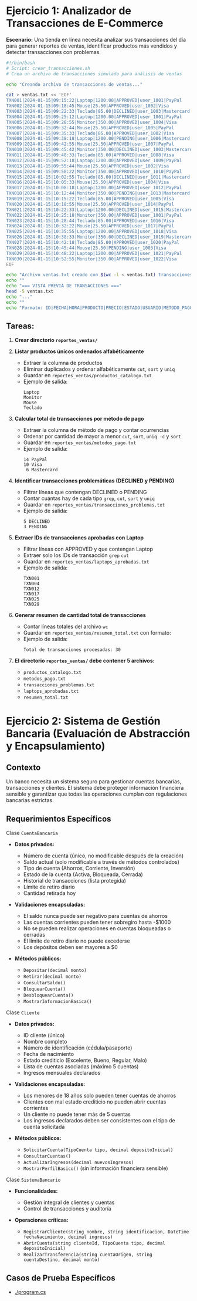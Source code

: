 # Ejercicio 1: Analizador de Transacciones de E-Commerce

**Escenario:** Una tienda en línea necesita analizar sus transacciones del día para generar reportes de ventas, identificar productos más vendidos y detectar transacciones con problemas.

```bash
#!/bin/bash
# Script: crear_transacciones.sh
# Crea un archivo de transacciones simulado para análisis de ventas

echo "Creando archivo de transacciones de ventas..."

cat > ventas.txt << 'EOF'
TXN001|2024-01-15|09:15:22|Laptop|1200.00|APPROVED|user_1001|PayPal
TXN002|2024-01-15|09:18:45|Mouse|25.50|APPROVED|user_1002|Visa
TXN003|2024-01-15|09:22:33|Teclado|85.00|DECLINED|user_1003|Mastercard
TXN004|2024-01-15|09:25:12|Laptop|1200.00|APPROVED|user_1001|PayPal
TXN005|2024-01-15|09:28:55|Monitor|350.00|APPROVED|user_1004|Visa
TXN006|2024-01-15|09:32:44|Mouse|25.50|APPROVED|user_1005|PayPal
TXN007|2024-01-15|09:35:33|Teclado|85.00|APPROVED|user_1002|Visa
TXN008|2024-01-15|09:38:18|Laptop|1200.00|PENDING|user_1006|Mastercard
TXN009|2024-01-15|09:42:55|Mouse|25.50|APPROVED|user_1007|PayPal
TXN010|2024-01-15|09:45:42|Monitor|350.00|DECLINED|user_1003|Mastercard
TXN011|2024-01-15|09:48:33|Teclado|85.00|APPROVED|user_1008|Visa
TXN012|2024-01-15|09:52:18|Laptop|1200.00|APPROVED|user_1009|PayPal
TXN013|2024-01-15|09:55:44|Mouse|25.50|APPROVED|user_1002|Visa
TXN014|2024-01-15|09:58:22|Monitor|350.00|APPROVED|user_1010|PayPal
TXN015|2024-01-15|10:02:55|Teclado|85.00|DECLINED|user_1011|Mastercard
TXN016|2024-01-15|10:05:33|Mouse|25.50|APPROVED|user_1004|Visa
TXN017|2024-01-15|10:08:18|Laptop|1200.00|APPROVED|user_1012|PayPal
TXN018|2024-01-15|10:12:44|Monitor|350.00|PENDING|user_1013|Mastercard
TXN019|2024-01-15|10:15:22|Teclado|85.00|APPROVED|user_1005|Visa
TXN020|2024-01-15|10:18:55|Mouse|25.50|APPROVED|user_1014|PayPal
TXN021|2024-01-15|10:22:33|Laptop|1200.00|DECLINED|user_1015|Mastercard
TXN022|2024-01-15|10:25:18|Monitor|350.00|APPROVED|user_1001|PayPal
TXN023|2024-01-15|10:28:44|Teclado|85.00|APPROVED|user_1016|Visa
TXN024|2024-01-15|10:32:22|Mouse|25.50|APPROVED|user_1017|PayPal
TXN025|2024-01-15|10:35:55|Laptop|1200.00|APPROVED|user_1018|Visa
TXN026|2024-01-15|10:38:33|Monitor|350.00|DECLINED|user_1019|Mastercard
TXN027|2024-01-15|10:42:18|Teclado|85.00|APPROVED|user_1020|PayPal
TXN028|2024-01-15|10:45:44|Mouse|25.50|PENDING|user_1003|Visa
TXN029|2024-01-15|10:48:22|Laptop|1200.00|APPROVED|user_1021|PayPal
TXN030|2024-01-15|10:52:55|Monitor|350.00|APPROVED|user_1022|Visa
EOF

echo "Archivo ventas.txt creado con $(wc -l < ventas.txt) transacciones"
echo ""
echo "=== VISTA PREVIA DE TRANSACCIONES ==="
head -5 ventas.txt
echo "..."
echo ""
echo "Formato: ID|FECHA|HORA|PRODUCTO|PRECIO|ESTADO|USUARIO|METODO_PAGO"
```

## Tareas:

1. **Crear directorio `reportes_ventas/`**

2. **Listar productos únicos ordenados alfabéticamente**
   - Extraer la columna de productos 
   - Eliminar duplicados y ordenar alfabéticamente `cut`, `sort` y `uniq`
   - Guardar en `reportes_ventas/productos_catalogo.txt`
   - Ejemplo de salida:
     ```
     Laptop
     Monitor
     Mouse
     Teclado
     ```

3. **Calcular total de transacciones por método de pago**
   - Extraer la columna de método de pago y contar ocurrencias
   - Ordenar por cantidad de mayor a menor `cut`, `sort`, `uniq -c` y `sort`
   - Guardar en `reportes_ventas/metodos_pago.txt`
   - Ejemplo de salida:
     ```
     14 PayPal
     10 Visa
      6 Mastercard
     ```

4. **Identificar transacciones problemáticas (DECLINED y PENDING)**
   - Filtrar líneas que contengan DECLINED o PENDING
   - Contar cuántas hay de cada tipo `grep`, `cut`, `sort` y `uniq`
   - Guardar en `reportes_ventas/transacciones_problemas.txt`
   - Ejemplo de salida:
     ```
     5 DECLINED
     3 PENDING
     ```

5. **Extraer IDs de transacciones aprobadas con Laptop**
   - Filtrar líneas con APPROVED y que contengan Laptop
   - Extraer solo los IDs de transacción `grep`  `cut`
   - Guardar en `reportes_ventas/laptops_aprobadas.txt`
   - Ejemplo de salida:
     ```
     TXN001
     TXN004
     TXN012
     TXN017
     TXN025
     TXN029
     ```

6. **Generar resumen de cantidad total de transacciones**
   - Contar líneas totales del archivo `wc`
   - Guardar en `reportes_ventas/resumen_total.txt` con formato:
   - Ejemplo de salida:
     ```
     Total de transacciones procesadas: 30
     ```

7. **El directorio `reportes_ventas/` debe contener 5 archivos:**
   - `productos_catalogo.txt`
   - `metodos_pago.txt`
   - `transacciones_problemas.txt`
   - `laptops_aprobadas.txt`
   - `resumen_total.txt`


# Ejercicio 2: Sistema de Gestión Bancaria (Evaluación de Abstracción y Encapsulamiento)

## Contexto
Un banco necesita un sistema seguro para gestionar cuentas bancarias, transacciones y clientes. El sistema debe proteger información financiera sensible y garantizar que todas las operaciones cumplan con regulaciones bancarias estrictas.

## Requerimientos Específicos
Clase `CuentaBancaria`
- **Datos privados:**
  - Número de cuenta (único, no modificable después de la creación)
  - Saldo actual (solo modificable a través de métodos controlados)
  - Tipo de cuenta (Ahorros, Corriente, Inversión)
  - Estado de la cuenta (Activa, Bloqueada, Cerrada)
  - Historial de transacciones (lista protegida)
  - Límite de retiro diario
  - Cantidad retirada hoy

- **Validaciones encapsuladas:**
  - El saldo nunca puede ser negativo para cuentas de ahorros
  - Las cuentas corrientes pueden tener sobregiro hasta -$1000
  - No se pueden realizar operaciones en cuentas bloqueadas o cerradas
  - El límite de retiro diario no puede excederse
  - Los depósitos deben ser mayores a $0

- **Métodos públicos:**
  - `Depositar(decimal monto)`
  - `Retirar(decimal monto)`
  - `ConsultarSaldo()`
  - `BloquearCuenta()`
  - `DesbloquearCuenta()`
  - `MostrarInformacionBasica()` 

Clase `Cliente`

- **Datos privados:**
  - ID cliente (único)
  - Nombre completo
  - Número de identificación (cédula/pasaporte)
  - Fecha de nacimiento
  - Estado crediticio (Excelente, Bueno, Regular, Malo)
  - Lista de cuentas asociadas (máximo 5 cuentas)
  - Ingresos mensuales declarados

- **Validaciones encapsuladas:**
  - Los menores de 18 años solo pueden tener cuentas de ahorros
  - Clientes con mal estado crediticio no pueden abrir cuentas corrientes
  - Un cliente no puede tener más de 5 cuentas
  - Los ingresos declarados deben ser consistentes con el tipo de cuenta solicitada

- **Métodos públicos:**

  - `SolicitarCuenta(TipoCuenta tipo, decimal depositoInicial)`
  - `ConsultarCuentas()`
  - `ActualizarIngresos(decimal nuevosIngresos)`
  - `MostrarPerfilBasico()` (sin información financiera sensible)


Clase `SistemaBancario`

- **Funcionalidades:**
  - Gestión integral de clientes y cuentas
  - Control de transacciones y auditoría

- **Operaciones críticas:**
  - `RegistrarCliente(string nombre, string identificacion, DateTime fechaNacimiento, decimal ingresos)`
  - `AbrirCuenta(string clienteId, TipoCuenta tipo, decimal depositoInicial)`
  - `RealizarTransferencia(string cuentaOrigen, string cuentaDestino, decimal monto)`

## Casos de Prueba Específicos
- [./program.cs](./program.cs)

